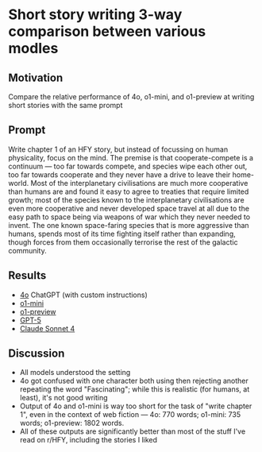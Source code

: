 # Short story writing 3-way comparison between various modles

## Motivation

Compare the relative performance of 4o, o1-mini, and o1-preview at writing short stories with the same prompt

## Prompt

Write chapter 1 of an HFY story, but instead of focussing on human physicality, focus on the mind. The premise is that cooperate-compete is a continuum — too far towards compete, and species wipe each other out, too far towards cooperate and they never have a drive to leave their home-world. Most of the interplanetary civilisations are much more cooperative than humans are and found it easy to agree to treaties that require limited growth; most of the species known to the interplanetary civilisations are even more cooperative and never developed space travel at all due to the easy path to space being via weapons of war which they never needed to invent. The one known space-faring species that is more aggressive than humans, spends most of its time fighting itself rather than expanding, though forces from them occasionally terrorise the rest of the galactic community.

## Results

* [4o](4o.md) ChatGPT (with custom instructions)
* [o1-mini](o1-mini.md)
* [o1-preview](o1-preview.md)
* [GPT-5](GPT-5.md)
* [Claude Sonnet 4](Claude-Sonnet-4.md)


## Discussion

* All models understood the setting
* 4o got confused with one character both using then rejecting another repeating the word "Fascinating"; while this is realistic (for humans, at least), it's not good writing
* Output of 4o and o1-mini is way too short for the task of "write chapter 1", even in the context of web fiction — 4o: 770 words; o1-mini: 735 words; o1-preview: 1802 words.
* All of these outputs are significantly better than most of the stuff I've read on r/HFY, including the stories I liked
